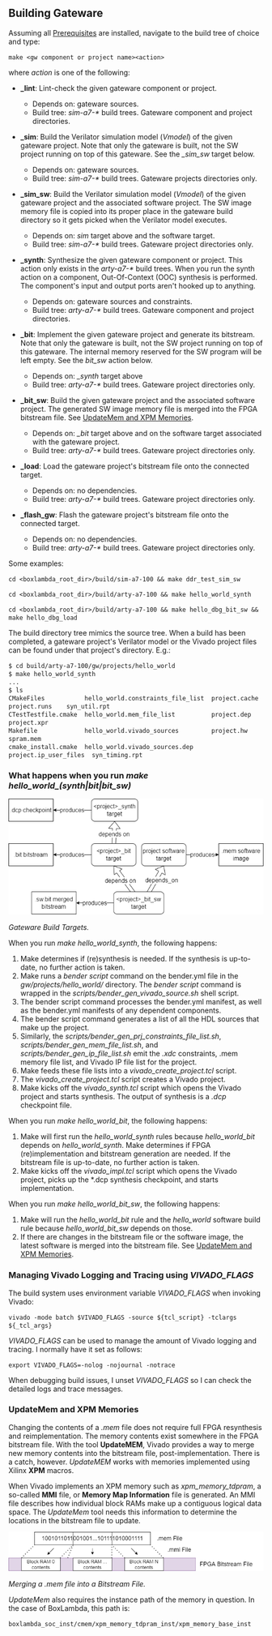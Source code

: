 Building Gateware
-----------------

Assuming all [Prerequisites](prerequisites.md) are installed, navigate to the build tree of choice and type:

```
make <gw component or project name><action>
```
where *action* is one of the following:

- **_lint**: Lint-check the given gateware component or project.
    - Depends on: gateware sources.
    - Build tree: *sim-a7-\** build trees. Gateware component and project directories.
- **_sim**: Build the Verilator simulation model (*Vmodel*) of the given gateware project. Note that only the gateware is built, not the SW project running on top of this gateware. See the *_sim_sw* target below. 
    - Depends on: gateware sources.
    - Build tree: *sim-a7-\** build trees. Gateware projects directories only.
- **_sim_sw**: Build the Verilator simulation model (*Vmodel*) of the given gateware project and the associated software project. The SW image memory file is copied into its proper place in the gateware build directory so it gets picked when the Verilator model executes. 
    - Depends on: *sim* target above and the software target. 
    - Build tree: *sim-a7-\** build trees. Gateware project directories only. 
- **_synth**: Synthesize the given gateware component or project. This action only exists in the *arty-a7-\** build trees. When you run the synth action on a component, Out-Of-Context (OOC) synthesis is performed. The component's input and output ports aren't hooked up to anything.
    - Depends on: gateware sources and constraints.
    - Build tree: *arty-a7-\** build trees. Gateware component and project directories.
- **_bit**: Implement the given gateware project and generate its bitstream. Note that only the gateware is built, not the SW project running on top of this gateware. The internal memory reserved for the SW program will be left empty. See the *bit_sw* action below. 
    - Depends on: *_synth* target above
    - Build tree: *arty-a7-\** build trees. Gateware project directories only.
- **_bit_sw**: Build the given gateware project and the associated software project. The generated SW image memory file is merged into the FPGA bitstream file. See [UpdateMem and XPM Memories](#updatemem-and-xpm-memories).
    - Depends on: *_bit* target above and on the software target associated with the gateware project. 
    - Build tree: *arty-a7-\** build trees. Gateware project directories only.
- **_load**: Load the gateware project's bitstream file onto the connected target.
    - Depends on: no dependencies. 
    - Build tree: *arty-a7-\** build trees. Gateware project directories only.
  
- **_flash_gw**: Flash the gateware project's bitstream file onto the connected target.
    - Depends on: no dependencies. 
    - Build tree: *arty-a7-\** build trees. Gateware project directories only.

Some examples:
```
cd <boxlambda_root_dir>/build/sim-a7-100 && make ddr_test_sim_sw
```
```
cd <boxlambda_root_dir>/build/arty-a7-100 && make hello_world_synth
```
```
cd <boxlambda_root_dir>/build/arty-a7-100 && make hello_dbg_bit_sw && make hello_dbg_load
```

The build directory tree mimics the source tree. When a build has been completed, a gateware project's Verilator model or the Vivado project files can be found under that project's directory. E.g.:
```
$ cd build/arty-a7-100/gw/projects/hello_world
$ make hello_world_synth
...
$ ls
CMakeFiles           hello_world.constraints_file_list  project.cache          project.runs    syn_util.rpt
CTestTestfile.cmake  hello_world.mem_file_list          project.dep            project.xpr
Makefile             hello_world.vivado_sources         project.hw             spram.mem
cmake_install.cmake  hello_world.vivado_sources.dep     project.ip_user_files  syn_timing.rpt
```

### What happens when you run *make hello_world_(synth|bit|bit_sw)*

![Gateware Build Targets.](assets/gw_build_targets.drawio.png)

*Gateware Build Targets.*

When you run *make hello_world_synth*, the following happens:

1. Make determines if (re)synthesis is needed. If the synthesis is up-to-date, no further action is taken.
1. Make runs a *bender script* command on the bender.yml file in the *gw/projects/hello_world/* directory. The *bender script* command is wrapped in the *scripts/bender_gen_vivado_source.sh* shell script.
2. The bender script command processes the bender.yml manifest, as well as the bender.yml manifests of any dependent components. 
3. The bender script command generates a list of all the HDL sources that make up the project.
4. Similarly, the *scripts/bender_gen_prj_constraints_file_list.sh*, *scripts/bender_gen_mem_file_list.sh*, and *scripts/bender_gen_ip_file_list.sh* emit the *.xdc* constraints, .mem memory file list, and Vivado IP file list for the project. 
5. Make feeds these file lists into a *vivado_create_project.tcl* script. 
6. The *vivado_create_project.tcl* script creates a Vivado project.
7. Make kicks off the *vivado_synth.tcl* script which opens the Vivado project and starts synthesis. The output of synthesis is a *.dcp* checkpoint file.

When you run *make hello_world_bit*, the following happens:

1. Make will first run the *hello_world_synth* rules because *hello_world_bit* depends on *hello_world_synth*. Make determines if FPGA (re)implementation and bitstream generation are needed. If the bitstream file is up-to-date, no further action is taken. 
2. Make kicks off the *vivado_impl.tcl* script which opens the Vivado project, picks up the *.dcp synthesis checkpoint, and starts implementation.

When you run *make hello_world_bit_sw*, the following happens:

1. Make will run the *hello_world_bit* rule and the *hello_world* software build rule because *hello_world_bit_sw* depends on those. 
2. If there are changes in the bitstream file or the software image, the latest software is merged into the bitstream file. See [UpdateMem and XPM Memories](#updatemem-and-xpm-memories).

### Managing Vivado Logging and Tracing using *VIVADO_FLAGS*

The build system uses environment variable *VIVADO_FLAGS* when invoking Vivado:

```
vivado -mode batch $VIVADO_FLAGS -source ${tcl_script} -tclargs ${_tcl_args}
```

*VIVADO_FLAGS* can be used to manage the amount of Vivado logging and tracing. I normally have it set as follows:

```
export VIVADO_FLAGS=-nolog -nojournal -notrace
```

When debugging build issues, I unset *VIVADO_FLAGS* so I can check the detailed logs and trace messages.

### UpdateMem and XPM Memories

Changing the contents of a *.mem* file does not require full FPGA resynthesis and reimplementation. The memory contents exist somewhere in the FPGA bitstream file. With the tool **UpdateMEM**, Vivado provides a way to merge new memory contents into the bitstream file, post-implementation. There is a catch, however. *UpdateMEM* works with memories implemented using Xilinx **XPM** macros.

When Vivado implements an XPM memory such as *xpm_memory_tdpram*, a so-called **MMI** file, or **Memory Map Information** file is generated. An MMI file describes how individual block RAMs make up a contiguous logical data space. The *UpdateMem* tool needs this information to determine the locations in the bitstream file to update.

![Merging a .mem file into a bitstream file.](assets/merge_mem_file_into_bitstream_file.drawio.png)

*Merging a .mem file into a Bitstream File.*

*UpdateMem* also requires the instance path of the memory in question. In the case of BoxLambda, this path is:

```
boxlambda_soc_inst/cmem/xpm_memory_tdpram_inst/xpm_memory_base_inst
```

